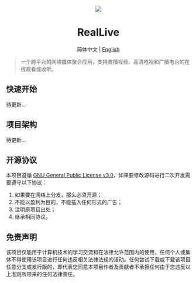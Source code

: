 <div align="center"><img src="docs/logo@128x128.png"></img></div>

<h1 align="center">RealLive</h1>

<div align="center">简体中文  |  <a href="README-en.md">English</a></div>

> 一个跨平台的网络媒体聚合应用，支持直播视频、高清电视和广播电台的在线观看或收听。



## 快速开始

待更新...


## 项目架构

待更新...


## 开源协议

本项目遵循 [GNU General Public License v3.0](./LICENSE)，如果要修改源码进行二次开发需要遵守以下协议：

1. 如果要在网络上分发，那么必须开源；
2. 不能以盈利为目的，不能插入任何形式的广告；
3. 注明原项目出处；
4. 继承相同协议。


## 免责声明

该项目仅能用于计算机技术的学习交流和在法律允许范围内的使用，任何个人或集体不得使用该项目进行任何违反相关法律法规的活动。任何尝试下载或下载该项目任意分支或发行版的，即代表您同意本项目作者及贡献者不承担任何由于您违反以上准则所带来的任何法律责任。
